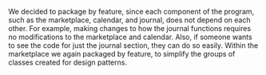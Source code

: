 We decided to package by feature, since each component of the program, such as the marketplace, calendar, and journal, does not depend on each other. For example, making changes to how the journal functions requires no modifications to the marketplace and calendar. Also, if someone wants to see the code for just the journal section, they can do so easily. Within the marketplace we again packaged by feature, to simplify the groups of classes created for design patterns. 
